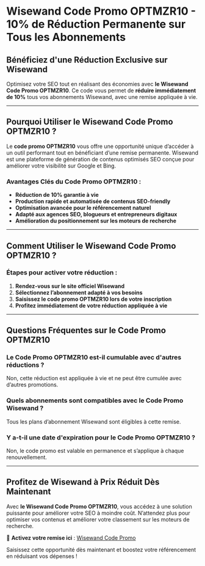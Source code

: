 # **Wisewand Code Promo OPTMZR10 - 10% de Réduction Permanente sur Tous les Abonnements**

## **Bénéficiez d'une Réduction Exclusive sur Wisewand**

Optimisez votre SEO tout en réalisant des économies avec **le Wisewand Code Promo OPTMZR10**. Ce code vous permet de **réduire immédiatement de 10%** tous vos abonnements Wisewand, avec une remise appliquée à vie.

---

## **Pourquoi Utiliser le Wisewand Code Promo OPTMZR10 ?**

Le **code promo OPTMZR10** vous offre une opportunité unique d’accéder à un outil performant tout en bénéficiant d’une remise permanente. Wisewand est une plateforme de génération de contenus optimisés SEO conçue pour améliorer votre visibilité sur Google et Bing.

### **Avantages Clés du Code Promo OPTMZR10 :**
- **Réduction de 10% garantie à vie**
- **Production rapide et automatisée de contenus SEO-friendly**
- **Optimisation avancée pour le référencement naturel**
- **Adapté aux agences SEO, blogueurs et entrepreneurs digitaux**
- **Amélioration du positionnement sur les moteurs de recherche**

---

## **Comment Utiliser le Wisewand Code Promo OPTMZR10 ?**

### **Étapes pour activer votre réduction :**
1. **Rendez-vous sur le site officiel Wisewand**
2. **Sélectionnez l’abonnement adapté à vos besoins**
3. **Saisissez le code promo OPTMZR10 lors de votre inscription**
4. **Profitez immédiatement de votre réduction appliquée à vie**

---

## **Questions Fréquentes sur le Code Promo OPTMZR10**

### **Le Code Promo OPTMZR10 est-il cumulable avec d'autres réductions ?**
Non, cette réduction est appliquée à vie et ne peut être cumulée avec d’autres promotions.

### **Quels abonnements sont compatibles avec le Code Promo Wisewand ?**
Tous les plans d’abonnement Wisewand sont éligibles à cette remise.

### **Y a-t-il une date d'expiration pour le Code Promo OPTMZR10 ?**
Non, le code promo est valable en permanence et s’applique à chaque renouvellement.

---

## **Profitez de Wisewand à Prix Réduit Dès Maintenant**

Avec **le Wisewand Code Promo OPTMZR10**, vous accédez à une solution puissante pour améliorer votre SEO à moindre coût. N’attendez plus pour optimiser vos contenus et améliorer votre classement sur les moteurs de recherche.

🔗 **Activez votre remise ici** : [Wisewand Code Promo](https://github.com/wisewand-promo-code/wisewand-code-promo)

Saisissez cette opportunité dès maintenant et boostez votre référencement en réduisant vos dépenses !

